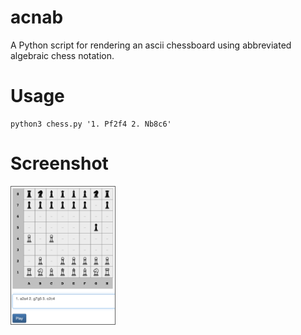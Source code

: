 # acnab

A Python script for rendering an ascii chessboard using abbreviated algebraic chess notation.

# Usage

```
python3 chess.py '1. Pf2f4 2. Nb8c6'
```

# Screenshot

<img src="web/img/screenshot.png" style="border:1px solid #606060; width:33%;" alt="screenshot of board in a browser" />
